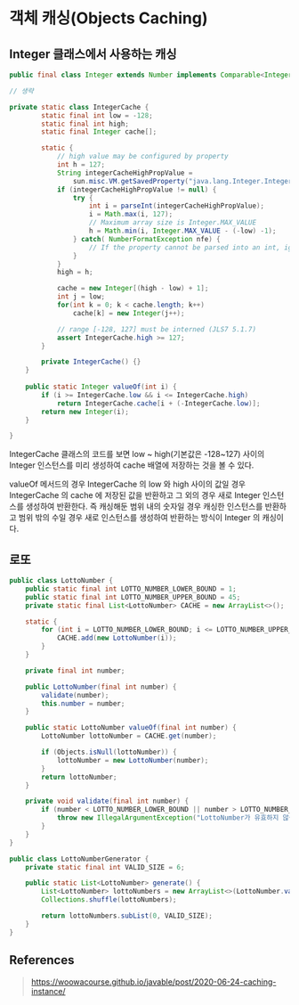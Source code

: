 # 객체 캐싱(Objects Caching)

## Integer 클래스에서 사용하는 캐싱

```java
public final class Integer extends Number implements Comparable<Integer> {

// 생략

private static class IntegerCache {
        static final int low = -128;
        static final int high;
        static final Integer cache[];

        static {
            // high value may be configured by property
            int h = 127;
            String integerCacheHighPropValue =
                sun.misc.VM.getSavedProperty("java.lang.Integer.IntegerCache.high");
            if (integerCacheHighPropValue != null) {
                try {
                    int i = parseInt(integerCacheHighPropValue);
                    i = Math.max(i, 127);
                    // Maximum array size is Integer.MAX_VALUE
                    h = Math.min(i, Integer.MAX_VALUE - (-low) -1);
                } catch( NumberFormatException nfe) {
                    // If the property cannot be parsed into an int, ignore it.
                }
            }
            high = h;

            cache = new Integer[(high - low) + 1];
            int j = low;
            for(int k = 0; k < cache.length; k++)
                cache[k] = new Integer(j++);

            // range [-128, 127] must be interned (JLS7 5.1.7)
            assert IntegerCache.high >= 127;
        }

        private IntegerCache() {}
    }
    
    public static Integer valueOf(int i) {
        if (i >= IntegerCache.low && i <= IntegerCache.high)
            return IntegerCache.cache[i + (-IntegerCache.low)];
        return new Integer(i);
    }

}
```

IntegerCache 클래스의 코드를 보면 low ~ high(기본값은 -128~127) 사이의 Integer 인스턴스를 미리 생성하여 cache 배열에 저장하는 것을 볼 수 있다.

valueOf 메서드의 경우 IntegerCache 의 low 와 high 사이의 값일 경우 IntegerCache 의 cache 에 저장된 값을 반환하고 그 외의 경우 새로 Integer 인스턴스를 생성하여 반환한다.
즉 캐싱해둔 범위 내의 숫자일 경우 캐싱한 인스턴스를 반환하고 범위 밖의 수일 경우 새로 인스턴스를 생성하여 반환하는 방식이 Integer 의 캐싱이다.

## 로또

```java
public class LottoNumber {
    public static final int LOTTO_NUMBER_LOWER_BOUND = 1;
    public static final int LOTTO_NUMBER_UPPER_BOUND = 45;
    private static final List<LottoNumber> CACHE = new ArrayList<>();

    static {
        for (int i = LOTTO_NUMBER_LOWER_BOUND; i <= LOTTO_NUMBER_UPPER_BOUND; i++) {
            CACHE.add(new LottoNumber(i));
        }
    }

    private final int number;

    public LottoNumber(final int number) {
        validate(number);
        this.number = number;
    }

    public static LottoNumber valueOf(final int number) {
        LottoNumber lottoNumber = CACHE.get(number);

        if (Objects.isNull(lottoNumber)) {
            lottoNumber = new LottoNumber(number);
        }
        return lottoNumber;
    }

    private void validate(final int number) {
        if (number < LOTTO_NUMBER_LOWER_BOUND || number > LOTTO_NUMBER_UPPER_BOUND) {
            throw new IllegalArgumentException("LottoNumber가 유효하지 않습니다.");
        }
    }
}
```
```java
public class LottoNumberGenerator {
    private static final int VALID_SIZE = 6;

    public static List<LottoNumber> generate() {
        List<LottoNumber> lottoNumbers = new ArrayList<>(LottoNumber.values());
        Collections.shuffle(lottoNumbers);

        return lottoNumbers.subList(0, VALID_SIZE);
    }
}
```

## References

> https://woowacourse.github.io/javable/post/2020-06-24-caching-instance/
